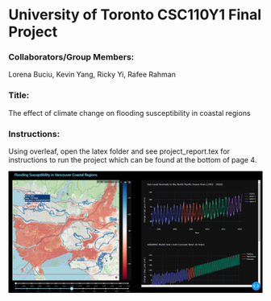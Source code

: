 # University of Toronto CSC110Y1 Final Project

### Collaborators/Group Members: 
Lorena Buciu, Kevin Yang, Ricky Yi, Rafee Rahman

### Title: 
The effect of climate change on flooding susceptibility in coastal regions 

### Instructions:
Using overleaf, open the latex folder and see project_report.tex for instructions to run the project which can be found at the bottom of page 4. 

![Screenshot](images/frontend.png)
